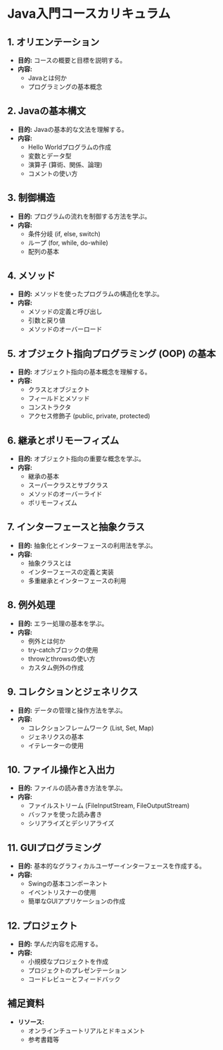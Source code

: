 # Java入門コースカリキュラム

## 1. オリエンテーション
- **目的:** コースの概要と目標を説明する。
- **内容:**
  - Javaとは何か
  - プログラミングの基本概念

## 2. Javaの基本構文
- **目的:** Javaの基本的な文法を理解する。
- **内容:**
  - Hello Worldプログラムの作成
  - 変数とデータ型
  - 演算子 (算術、関係、論理)
  - コメントの使い方

## 3. 制御構造
- **目的:** プログラムの流れを制御する方法を学ぶ。
- **内容:**
  - 条件分岐 (if, else, switch)
  - ループ (for, while, do-while)
  - 配列の基本

## 4. メソッド
- **目的:** メソッドを使ったプログラムの構造化を学ぶ。
- **内容:**
  - メソッドの定義と呼び出し
  - 引数と戻り値
  - メソッドのオーバーロード

## 5. オブジェクト指向プログラミング (OOP) の基本
- **目的:** オブジェクト指向の基本概念を理解する。
- **内容:**
  - クラスとオブジェクト
  - フィールドとメソッド
  - コンストラクタ
  - アクセス修飾子 (public, private, protected)

## 6. 継承とポリモーフィズム
- **目的:** オブジェクト指向の重要な概念を学ぶ。
- **内容:**
  - 継承の基本
  - スーパークラスとサブクラス
  - メソッドのオーバーライド
  - ポリモーフィズム

## 7. インターフェースと抽象クラス
- **目的:** 抽象化とインターフェースの利用法を学ぶ。
- **内容:**
  - 抽象クラスとは
  - インターフェースの定義と実装
  - 多重継承とインターフェースの利用

## 8. 例外処理
- **目的:** エラー処理の基本を学ぶ。
- **内容:**
  - 例外とは何か
  - try-catchブロックの使用
  - throwとthrowsの使い方
  - カスタム例外の作成

## 9. コレクションとジェネリクス
- **目的:** データの管理と操作方法を学ぶ。
- **内容:**
  - コレクションフレームワーク (List, Set, Map)
  - ジェネリクスの基本
  - イテレーターの使用

## 10. ファイル操作と入出力
- **目的:** ファイルの読み書き方法を学ぶ。
- **内容:**
  - ファイルストリーム (FileInputStream, FileOutputStream)
  - バッファを使った読み書き
  - シリアライズとデシリアライズ

## 11. GUIプログラミング
- **目的:** 基本的なグラフィカルユーザーインターフェースを作成する。
- **内容:**
  - Swingの基本コンポーネント
  - イベントリスナーの使用
  - 簡単なGUIアプリケーションの作成

## 12. プロジェクト
- **目的:** 学んだ内容を応用する。
- **内容:**
  - 小規模なプロジェクトを作成
  - プロジェクトのプレゼンテーション
  - コードレビューとフィードバック

## 補足資料
- **リソース:**
  - オンラインチュートリアルとドキュメント
  - 参考書籍等
